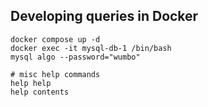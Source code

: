 ## Developing queries in Docker

```shell
docker compose up -d
docker exec -it mysql-db-1 /bin/bash
mysql algo --password="wumbo"

# misc help commands
help help
help contents
```

```sql
```